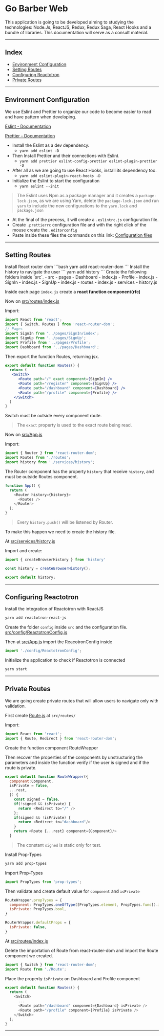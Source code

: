 # Go Barber Web

This application is going to be developed aiming to studying the technologies:  Node.Js, ReactJS, Redux, Redux Saga, React Hooks and a bundle of libraries. This documentation will serve as a consult material.
___

## Index
- [Environment Configuration](#environment)
- [Setting Routes](#routes)
- [Configuring Reactotron](#configreactotron)
- [Private Routes](#privateroutes)

___

## Environment Configuration
<div id="environment">

We use Eslint and Prettier to organize our code to become easier to read and have pattern when developing.

[Eslint - Documentation](https://eslint.org/docs/user-guide/getting-started)

[Prettier - Documentation](https://prettier.io/docs/en/index.html)

- Install the Eslint as a dev dependency.
  - `yarn add eslint -D`
- Then Install Prettier and their connections with Eslint.
  - `yarn add prettier eslint-config-prettier eslint-plugin-prettier -D`
- After all as we are going to use React Hooks, install its dependency too.
  - `yarn add eslint-plugin-react-hooks -D`
- Initialize the Eslint to start the configuration
  - `yarn eslint --init`
> The Eslint uses Npm as a package manager and it creates a `package-lock.json`, as we are using Yarn, delete the `package-lock.json` and run `yarn` to include the new configurations to the `yarn.lock` and `package.json`
- At the final of the precess, it will create a `.eslintrc.js` configuration file.
- Create `.prettierrc` configuration file and with the right click of the mouse create the `.editorconfig`
- Paste inside these files the commands on this link: [Configuration files](https://gist.github.com/richardyamamoto/d884e24dc86ccc636d2d69bac6660486)
___

## Setting Routes
<div id="routes">
Install React router dom
```bash
yarn add react-router-dom
```
Install the history to navigate the user
```
yarn add history
```
Create the following folders inside `src`.
- src
  - pages
    - Dashboard
      - index.js
    - Profile
      - index.js
    - SignIn
      - index.js
    - SignUp
      - index.js
  - routes
    - index.js
  - services
    - history.js

Inside each page `index.js` create a **react function component(rfc)**

Now on [src/routes/index.js](src/routes/index.js)

Import:
```js
import React from 'react';
import { Switch, Routes } from 'react-router-dom';
// Pages
import SignIn from '../pages/SignIn/index';
import SignUp from '../pages/SignUp';
import Profile from '../pages/Profile';
import Dashboard from '../pages/Dashboard';
```
Then export the function Routes, returning jsx.
```jsx
export default function Routes() {
  return (
   <Switch>
      <Route path="/" exact component={SignIn} />
      <Route path="/register" component={SignUp} />
      <Route path="/dashboard" component={Dashboard} />
      <Route path="/profile" component={Profile} />
    </Switch>
  )
}
```
Switch must be outside every component route.

>The `exact` property is used to the exact route being read.

Now on [src/App.js](src/App.js)

Import:
```js
import { Router } from 'react-router-dom';
import Routes from './routes';
import history from './services/history';
```
The Router component has the property `history` that receive `history`, and must be outside Routes component.
```js
function App() {
  return (
    <Router history={history}>
      <Routes />
    </Router>
  );
}
```
>Every `history.push()` will be listened by Router.

To make this happen we need to create the history file.

At [src/services/history.js](src/services/history.js)

Import and create:
```js
import { createBrowserHistory } from 'history'

const history = createBrowserHistory();

export default history;
```
___
## Configuring Reactotron
<div id="configreactotron">
Install the integration of Reactotron with ReactJS

```bash
yarn add reactotron-react-js
```
Create the folder `config` inside `src` and the configuration file.
[src/config/ReactotronConfig.js](src/config/ReactotronConfig.js)

Then at [src/App.js](src/App.js) import the ReacotronConfig inside
```js
import './config/ReactotronConfig';
```
Initialize the application to check if Reactotron is connected
```js
yarn start
```
___

## Private Routes
<div id="privateroutes">
We are going create private routes that will allow users to navigate only with validation.

First create [Route.js](src/routes/Route.js) at `src/routes/`

Import:
```js
import React from 'react';
import { Route, Redirect } from 'react-router-dom';

```
Create the function component RouteWrapper

Then recover the properties of the components by unstructuring the parameters and inside the function verify if the user is signed and if the route is private.
```js
export default function RouteWrapper({
  component:Component,
  isPrivate = false,
  ...rest,
  }) {
    const signed = false,
    if(!signed && isPrivate) {
      return <Redirect to="/" />
    };
    if(signed && !isPrivate) {
      return <Redirect to="dashboard"/>
    }
    return <Route {...rest} component={Component}/>
  }
```
>The constant `signed` is static only for test.

Install Prop-Types
```bash
yarn add prop-types
```
Import Prop-Types
```js
import PropTypes from 'prop-types';
```
Then validate and create default value for `component` and `isPrivate`
```js
RouteWrapper.propTypes = {
  component: PropTypes.oneOfType([PropTypes.element, PropTypes.func]).isRequired,
  isPrivate: PropTypes.bool,
}

RouterWrapper.defaultProps = {
  isPrivate: false,
}
```

At [src/routes/index.js](src/routes/index.js)

Delete the importation of Route from react-router-dom and import the Route component we created.
```js
import { Switch } from 'react-router-dom';
import Route from './Route';
```
Place the property `isPrivate` on Dashboard and Profile component
```js
export default function Routes() {
  return (
    <Switch>
      ...
      <Route path="/dashboard" component={Dashboard} isPrivate />
      <Route path="/profile" component={Profile} isPrivate />
    </Switch>
  );
}
```
___
